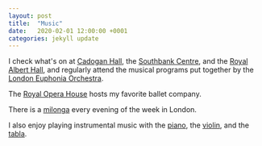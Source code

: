 ```yaml
---
layout: post
title:  "Music"
date:   2020-02-01 12:00:00 +0001
categories: jekyll update
---
```


I check what's on at [Cadogan Hall](https://cadoganhall.com/), the [Southbank Centre](https://www.southbankcentre.co.uk/), and the [Royal Albert Hall](https://www.royalalberthall.com/), and regularly attend the musical programs put together by the [London Euphonia Orchestra](https://www.londoneuphonia.com/). 

The [Royal Opera House](https://www.roh.org.uk/) hosts my favorite ballet company.

There is a [milonga](https://londontangocalendar.blogspot.com/p/home.html) every evening of the week in London.

I also enjoy playing instrumental music with the [piano](https://user-images.githubusercontent.com/12599167/73596968-7d7f0300-451f-11ea-8199-7aed61188bb1.jpg), the [violin](https://user-images.githubusercontent.com/12599167/73596972-88d22e80-451f-11ea-8794-426f917980f0.jpg), and the [tabla](https://user-images.githubusercontent.com/12599167/73596980-94bdf080-451f-11ea-9835-135f476a338d.jpg).

<br/>


